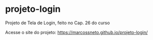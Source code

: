 # projeto-login
Projeto de Tela de Login, feito no Cap. 26 do curso

Acesse o site do projeto:
https://marcossneto.github.io/projeto-login/
